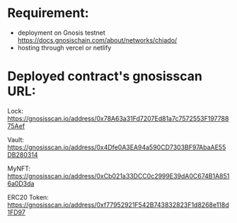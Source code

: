 # Requirement: 
- deployment on Gnosis testnet https://docs.gnosischain.com/about/networks/chiado/
- hosting through vercel or netlify

# Deployed contract's gnosisscan URL: 
Lock: https://gnosisscan.io/address/0x78A63a31Fd7207Ed81a7c7572553F19778875Aef


Vault: https://gnosisscan.io/address/0x4Dfe0A3EA94a590CD7303BF97AbaAE55DB280314


MyNFT: https://gnosisscan.io/address/0xCb021a33DCC0c2999E39dA0C674B1A8516a0D3da


ERC20 Token: https://gnosisscan.io/address/0xf77952921F542B743832823F1d8268e118d1FD97
